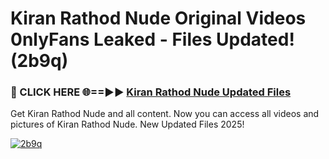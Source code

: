 # Kiran Rathod Nude Original Videos 0nlyFans Leaked - Files Updated! (2b9q)

<h3>🔴 CLICK HERE 🌐==►► <a href="https://tinyurl.com/yrmya6cz" rel="nofollow">Kiran Rathod Nude Updated Files</a></h3>

Get Kiran Rathod Nude and all content. Now you can access all videos and pictures of Kiran Rathod Nude. New Updated Files 2025!

[![2b9q](https://i.imgur.com/FMdXYCs.gif)](https://tinyurl.com/yrmya6cz)
